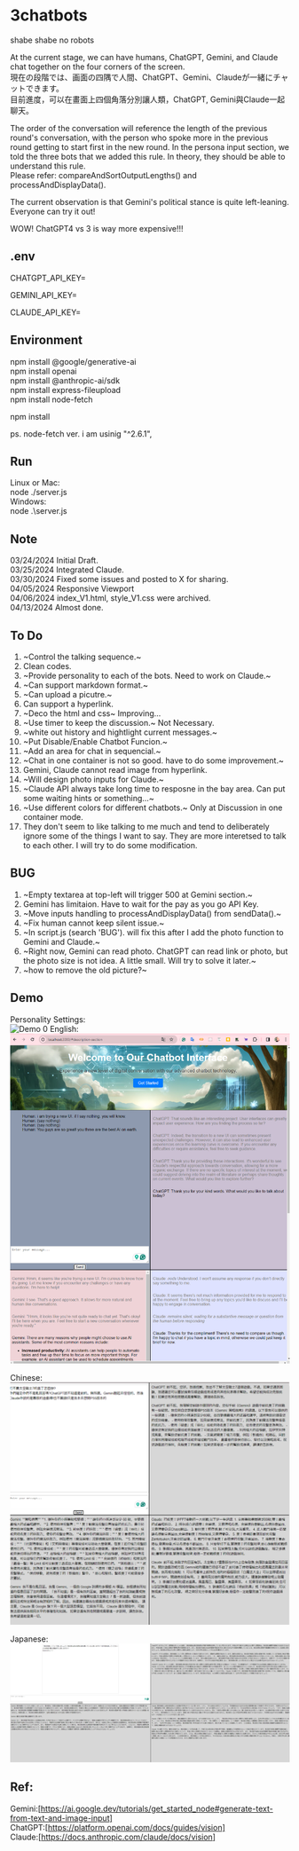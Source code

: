 # 3chatbots
 shabe shabe no robots

At the current stage, we can have humans, ChatGPT, Gemini, and Claude chat together on the four corners of the screen.  
現在の段階では、画面の四隅で人間、ChatGPT、Gemini、Claudeが一緒にチャットできます。  
目前進度，可以在畫面上四個角落分別讓人類，ChatGPT, Gemini與Claude一起聊天。  

The order of the conversation will reference the length of the previous round's conversation, with the person who spoke more in the previous round getting to start first in the new round. In the persona input section, we told the three bots that we added this rule. In theory, they should be able to understand this rule.  
Please refer: compareAndSortOutputLengths() and processAndDisplayData().  

The current observation is that Gemini's political stance is quite left-leaning. Everyone can try it out!  

WOW! ChatGPT4 vs 3 is way more expensive!!!  





## .env
CHATGPT_API_KEY=  

GEMINI_API_KEY=  

CLAUDE_API_KEY=  



## Environment  
npm install @google/generative-ai  
npm install openai  
npm install @anthropic-ai/sdk  
npm install express-fileupload  
npm install node-fetch  

npm install  

ps. node-fetch ver. i am usinig "^2.6.1",  




## Run  
Linux or Mac:  
node ./server.js  
Windows:  
node .\server.js  
  
##  Note  
03/24/2024 Initial Draft.  
03/25/2024 Integrated Claude.  
03/30/2024 Fixed some issues and posted to X for sharing.  
04/05/2024 Responsive Viewport  
04/06/2024 index_V1.html, style_V1.css were archived.  
04/13/2024 Almost done.  




## To Do  
1. ~Control the talking sequence.~  
2. Clean codes.  
3. ~Provide personality to each of the bots. Need to work on Claude.~    
4. ~Can support markdown format.~  
5. ~Can upload a picutre.~    
6. Can support a hyperlink.  
7. ~Deco the html and css~  Improving...   
8. ~Use timer to keep the discussion.~ Not Necessary.  
9. ~white out history and hightlight current messages.~  
10. ~Put Disable/Enable Chatbot Funcion.~  
11. ~Add an area for chat in sequencial.~  
12. ~Chat in one container is not so good. have to do some improvement.~    
13. Gemini, Claude cannot read image from hyperlink.    
14. ~Will design photo inputs for Claude.~  
15. ~Claude API always take long time to resposne in the bay area. Can put some waiting hints or something...~    
16. ~Use different colors for different chatbots.~ Only at Discussion in one container mode.  
17. They don't seem to like talking to me much and tend to deliberately ignore some of the things I want to say. They are more interetsed to talk to each other. I will try to do some modification.  






## BUG  
1. ~Empty textarea at top-left will trigger 500 at Gemini section.~  
2. Gemini has limitaion. Have to wait for the pay as you go API Key.  
3. ~Move inputs handling to processAndDisplayData() from sendData().~
4. ~Fix human cannot keep silent issue.~  
5. ~In script.js (search 'BUG'). will fix this after I add the photo function to Gemini and Claude.~    
6. ~Right now, Gemini can read photo. ChatGPT can read link or photo, but the photo size is not idea. A little small. Will try to solve it later.~  
7. ~how to remove the old picture?~  













## Demo  
Personality Settings:  
![Demo 0](https://github.com/Trina0224/3chatbots/blob/main/pics/Screenshot%202024-04-13%20at%207.35.02%E2%80%AFPM.png)
English:  
![Demo 1](https://github.com/Trina0224/3chatbots/blob/main/pics/Screenshot%202024-03-30%20152131.png)  

Chinese:    
![Demo 2](https://github.com/Trina0224/3chatbots/blob/main/pics/Screenshot%202024-03-26%20004357.png)

Japanese:  
![Demo 3](https://github.com/Trina0224/3chatbots/blob/main/pics/Screenshot%202024-03-26%20010348.png)  

## Ref:  
Gemini:[https://ai.google.dev/tutorials/get_started_node#generate-text-from-text-and-image-input]  
ChatGPT:[https://platform.openai.com/docs/guides/vision]  
Claude:[https://docs.anthropic.com/claude/docs/vision]  

